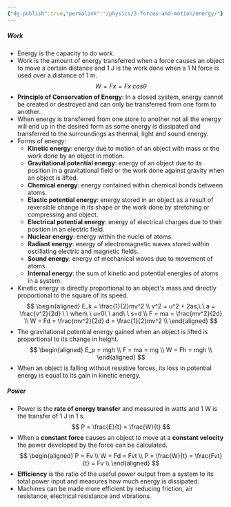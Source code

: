 ```yaml
---
{"dg-publish":true,"permalink":"/physics/3-forces-and-motion/energy/"}
---
```


##### Work
- Energy is the capacity to do work.
- Work is the amount of energy transferred when a force causes an object to move a certain distance and 1 J is the work done when a 1 N force is used over a distance of 1 m.
$$
W = Fx = Fx\ cos\theta
$$
- **Principle of Conservation of Energy**: In a closed system, energy cannot be created or destroyed and can only be transferred from one form to another.
- When energy is transferred from one store to another not all the energy will end up in the desired form as some energy is dissipated and transferred to the surroundings as thermal, light and sound energy.
- Forms of energy:
	- **Kinetic energy**: energy due to motion of an object with mass or the work done by an object in motion.
	- **Gravitational potential energy**: energy of an object due to its position in a gravitational field or the work done against gravity when an object is lifted.
	- **Chemical energy**: energy contained within chemical bonds between atoms.
	- **Elastic potential energy**: energy stored in an object as a result of reversible change in its shape or the work done by stretching or compressing and object.
	- **Electrical potential energy**: energy of electrical charges due to their position in an electric field.
	- **Nuclear energy**: energy within the nuclei of atoms.
	- **Radiant energy**: energy of electromagnetic waves stored within oscillating electric and magnetic fields.
	- **Sound energy**: energy of mechanical waves due to movement of atoms.
	- **Internal energy**: the sum of kinetic and potential energies of atoms in a system.
- Kinetic energy is directly proportional to an object's mass and directly proportional to the square of its speed.
$$
\begin{aligned}
E_k = \frac{1}{2}mv^2 \\
v^2 = u^2 + 2as,\ \ a = \frac{v^2}{2d} \ \ when\ \ u=0\ \ and\ \ s=d \\
F = ma = \frac{mv^2}{2d} \\
W = Fd = \frac{mv^2}{2d} d = \frac{1}{2}mv^2 \\
\end{aligned}
$$
- The gravitational potential energy gained when an object is lifted is proportional to its change in height.
$$
\begin{aligned}
E_p = mgh \\
F = ma = mg \\
W = Fh = mgh \\ 
\end{aligned}
$$
- When an object is falling without resistive forces, its loss in potential energy is equal to its gain in kinetic energy.

##### Power
- Power is the **rate of energy transfer** and measured in watts and 1 W is the transfer of 1 J in 1 s.
$$
P = \frac{E}{t} = \frac{W}{t}
$$
- When a **constant force** causes an object to move at a **constant velocity** the power developed by the force can be calculated.
$$
\begin{aligned}
P = Fv \\
W = Fd = Fvt \\
P = \frac{W}{t} = \frac{Fvt}{t} = Fv \\ 
\end{aligned}
$$
- **Efficiency** is the ratio of the useful power output from a system to its total power input and measures how much energy is dissipated.
- Machines can be made more efficient by reducing friction, air resistance, electrical resistance and vibrations.